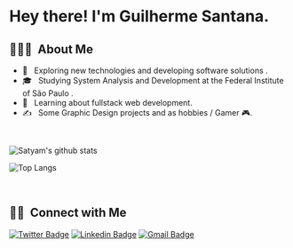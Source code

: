 <h1> Hey there! I'm Guilherme Santana.</h1>

<h2> 👨🏻‍💻 &nbsp;About Me </h2>

- 🤔 &nbsp; Exploring new technologies and developing software solutions .
- 🎓 &nbsp; Studying   System Analysis and Development at the Federal Institute of São Paulo .
- 🌱 &nbsp;   Learning about fullstack web development.
- ✍️ &nbsp; Some Graphic Design projects and as hobbies / Gamer 🎮.

<br/>

![Satyam's github stats](https://github-readme-stats.vercel.app/api?username=Guuisr07&count_private=true&show_icons=true&theme=radical&include_all_commits=true)


![Top Langs](https://github-readme-stats.vercel.app/api/top-langs/?username=Guuisr07&theme=radical)

<br/>

<h2> 🤝🏻 &nbsp;Connect with Me </h2>

[![Twitter Badge](https://img.shields.io/badge/-@guisantana0204-6633cc?style=flat-square&labelColor=6633cc&logo=twitter&logoColor=white&link=https://twitter.com/guisantana0204)](https://twitter.com/guisantana0204) 
[![Linkedin Badge](https://img.shields.io/badge/-Guilherme%20Santana-6633cc?style=flat-square&logo=Linkedin&logoColor=white&link=https://www.linkedin.com/in/guilherme-s-57063b121/)](https://www.linkedin.com/in/guilherme-s-57063b121/) 
[![Gmail Badge](https://img.shields.io/badge/-guisantana0204@gmail.com-6633cc?style=flat-square&logo=Gmail&logoColor=white&link=mailto:guisantana0204@gmail.com)](mailto:guisantana0204@gmail.com)

